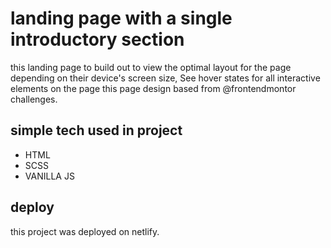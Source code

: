 # landing page with a single introductory section
this landing page to build out to view the optimal layout for the page depending on their device's screen size, See hover states for all interactive elements on the page
this page design based from @frontendmontor challenges.


## simple tech used in project

 - HTML
 - SCSS
 - VANILLA JS
 
 ## deploy
 this project was deployed on netlify.
 
